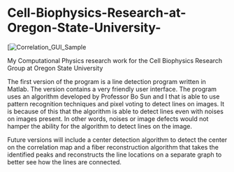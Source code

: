 Cell-Biophysics-Research-at-Oregon-State-University-
====================================================
[![Correlation_GUI_Sample](https://github.com/Cell-Biophysics-Research-at-Oregon-State-University-/Correlation_pic.png)


My Computational Physics research work for the Cell Biophysics Research Group at Oregon State University 

The first version of the program is a line detection program written in Matlab. The version contains a very friendly
user interface. The program uses an algorithm developed by Professor Bo Sun and I that is able to use pattern recognition techniques and pixel voting to detect lines on images. It is because of this that the algorithm is able to detect lines even with noises on images present. In other words, noises or image defects would not hamper the ability for the algorithm to detect lines on the image. 

Future versions will include a center detection algorithm to detect the center on the correlation map and a fiber reconstruction algorithm that takes the identified peaks and reconstructs the line locations on a separate graph to better see how the lines are connected. 


